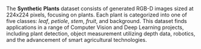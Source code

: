 The **Synthetic Plants** dataset consists of generated RGB-D images sized at 224x224 pixels, focusing on plants. Each plant is categorized into one of five classes: *leaf*, *petiole*, *stem*, *fruit*, and background. This dataset finds applications in a range of Computer Vision and Deep Learning projects, including plant detection, object measurement utilizing depth data, robotics, and the advancement of smart agricultural technologies.
